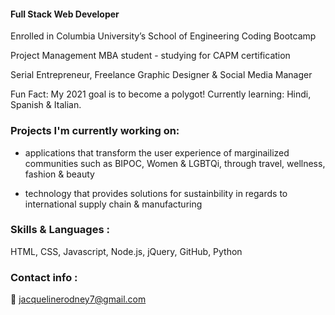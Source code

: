 #### Full Stack Web Developer

Enrolled in Columbia University’s School of Engineering Coding Bootcamp

Project Management MBA student - studying for CAPM certification

Serial Entrepreneur, Freelance Graphic Designer & Social Media Manager 

Fun Fact: My 2021 goal is to become a polygot! Currently learning: Hindi, Spanish & Italian. 

### Projects I'm currently working on:
- applications that transform the user experience of marginailized communities such as BIPOC, Women & LGBTQi, through travel, wellness, fashion & beauty

- technology that provides solutions for sustainbility in regards to international supply chain & manufacturing 

### Skills & Languages : 
HTML, CSS, Javascript, Node.js, jQuery, GitHub, Python

### Contact info :

📩 jacquelinerodney7@gmail.com
